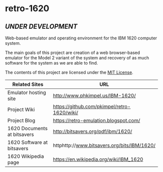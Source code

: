 # retro-1620

## *UNDER DEVELOPMENT*

Web-based emulator and operating environment for the IBM 1620 computer system.

The main goals of this project are creation of a web browser-based emulator for the Model 2 variant of the system and recovery of as much software for the system as we are able to find.

The contents of this project are licensed under the [MIT License](http://www.opensource.org/licenses/mit-license.php).

| Related Sites | URL |
| ------------- | ----- |
| Emulator hosting site | http://www.phkimpel.us/IBM-1620/ |
| Project Wiki | https://github.com/pkimpel/retro-1620/wiki/ |
| Project Blog | https://retro-emulation.blogspot.com/ |
| 1620 Documents at bitsavers | http://bitsavers.org/pdf/ibm/1620/ |
| 1620 Software at bitsavers | httphttp://www.bitsavers.org/bits/IBM/1620/ |
| 1620 Wikipedia page | https://en.wikipedia.org/wiki/IBM_1620 |
